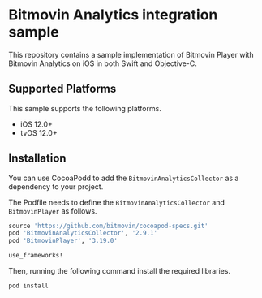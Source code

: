 # Bitmovin Analytics integration sample

This repository contains a sample implementation of Bitmovin Player with Bitmovin Analytics on iOS in both Swift and Objective-C.

## Supported Platforms

This sample supports the following platforms.
- iOS 12.0+
- tvOS 12.0+

## Installation

You can use CocoaPodd to add the `BitmovinAnalyticsCollector` as a dependency to your project.

The Podfile needs to define the `BitmovinAnalyticsCollector` and `BitmovinPlayer` as follows.
```ruby
source 'https://github.com/bitmovin/cocoapod-specs.git'
pod 'BitmovinAnalyticsCollector', '2.9.1'
pod 'BitmovinPlayer', '3.19.0'

use_frameworks!
```

Then, running the following command install the required libraries.

```ruby
pod install
```
